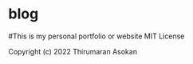 # blog
#This is my personal portfolio or website 
MIT License

Copyright (c) 2022 Thirumaran Asokan
